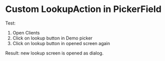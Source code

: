 # Custom LookupAction in PickerField

Test:

1. Open Clients
2. Click on lookup button in Demo picker
3. Click on lookup button in opened screen again

Result: new lookup screen is opened as dialog. 